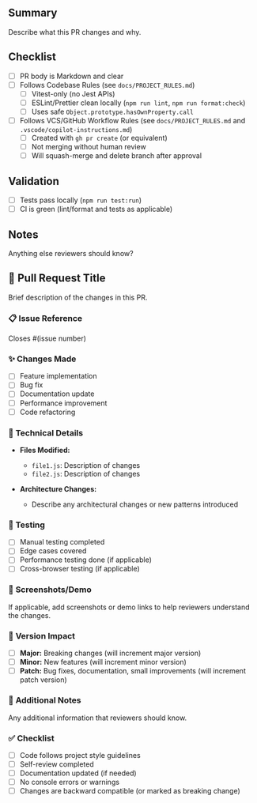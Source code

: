 ## Summary

Describe what this PR changes and why.

## Checklist

- [ ] PR body is Markdown and clear
- [ ] Follows Codebase Rules (see `docs/PROJECT_RULES.md`)
  - [ ] Vitest-only (no Jest APIs)
  - [ ] ESLint/Prettier clean locally (`npm run lint`, `npm run format:check`)
  - [ ] Uses safe `Object.prototype.hasOwnProperty.call`
- [ ] Follows VCS/GitHub Workflow Rules (see `docs/PROJECT_RULES.md` and `.vscode/copilot-instructions.md`)
  - [ ] Created with `gh pr create` (or equivalent)
  - [ ] Not merging without human review
  - [ ] Will squash-merge and delete branch after approval

## Validation

- [ ] Tests pass locally (`npm run test:run`)
- [ ] CI is green (lint/format and tests as applicable)

## Notes

Anything else reviewers should know?
## 🎯 Pull Request Title

Brief description of the changes in this PR.

### 📋 **Issue Reference**
Closes #(issue number)

### ✨ **Changes Made**
- [ ] Feature implementation
- [ ] Bug fix
- [ ] Documentation update
- [ ] Performance improvement
- [ ] Code refactoring

### 🔧 **Technical Details**
- **Files Modified:**
  - `file1.js`: Description of changes
  - `file2.js`: Description of changes

- **Architecture Changes:**
  - Describe any architectural changes or new patterns introduced

### 🧪 **Testing**
- [ ] Manual testing completed
- [ ] Edge cases covered
- [ ] Performance testing done (if applicable)
- [ ] Cross-browser testing (if applicable)

### 📱 **Screenshots/Demo**
If applicable, add screenshots or demo links to help reviewers understand the changes.

### 🚀 **Version Impact**
- [ ] **Major:** Breaking changes (will increment major version)
- [ ] **Minor:** New features (will increment minor version)
- [ ] **Patch:** Bug fixes, documentation, small improvements (will increment patch version)

### 📝 **Additional Notes**
Any additional information that reviewers should know.

### ✅ **Checklist**
- [ ] Code follows project style guidelines
- [ ] Self-review completed
- [ ] Documentation updated (if needed)
- [ ] No console errors or warnings
- [ ] Changes are backward compatible (or marked as breaking change)
